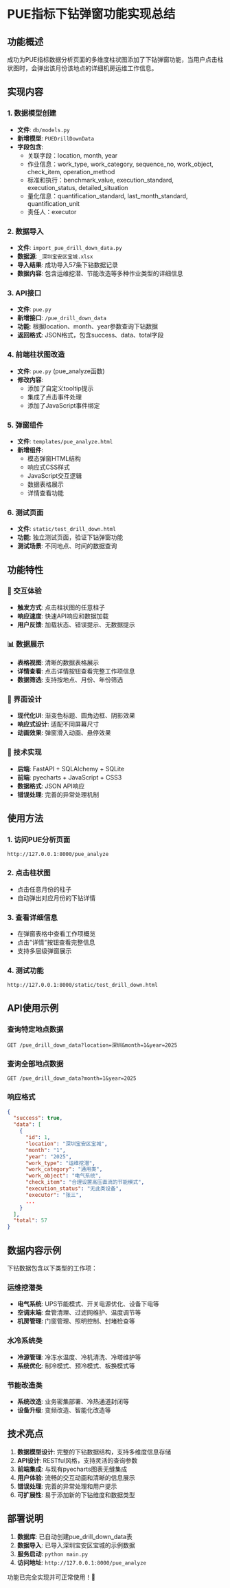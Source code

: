 # PUE指标下钻弹窗功能实现总结

## 功能概述
成功为PUE指标数据分析页面的多维度柱状图添加了下钻弹窗功能，当用户点击柱状图时，会弹出该月份该地点的详细机房运维工作信息。

## 实现内容

### 1. 数据模型创建
- **文件**: `db/models.py`
- **新增模型**: `PUEDrillDownData`
- **字段包含**:
  - 关联字段：location, month, year
  - 作业信息：work_type, work_category, sequence_no, work_object, check_item, operation_method
  - 标准和执行：benchmark_value, execution_standard, execution_status, detailed_situation
  - 量化信息：quantification_standard, last_month_standard, quantification_unit
  - 责任人：executor

### 2. 数据导入
- **文件**: `import_pue_drill_down_data.py`
- **数据源**: `_深圳宝安区宝城.xlsx`
- **导入结果**: 成功导入57条下钻数据记录
- **数据内容**: 包含运维挖潜、节能改造等多种作业类型的详细信息

### 3. API接口
- **文件**: `pue.py`
- **新增接口**: `/pue_drill_down_data`
- **功能**: 根据location、month、year参数查询下钻数据
- **返回格式**: JSON格式，包含success、data、total字段

### 4. 前端柱状图改造
- **文件**: `pue.py` (pue_analyze函数)
- **修改内容**:
  - 添加了自定义tooltip提示
  - 集成了点击事件处理
  - 添加了JavaScript事件绑定

### 5. 弹窗组件
- **文件**: `templates/pue_analyze.html`
- **新增组件**:
  - 模态弹窗HTML结构
  - 响应式CSS样式
  - JavaScript交互逻辑
  - 数据表格展示
  - 详情查看功能

### 6. 测试页面
- **文件**: `static/test_drill_down.html`
- **功能**: 独立测试页面，验证下钻弹窗功能
- **测试场景**: 不同地点、时间的数据查询

## 功能特性

### 🎯 交互体验
- **触发方式**: 点击柱状图的任意柱子
- **响应速度**: 快速API响应和数据加载
- **用户反馈**: 加载状态、错误提示、无数据提示

### 📊 数据展示
- **表格视图**: 清晰的数据表格展示
- **详情查看**: 点击详情按钮查看完整工作项信息
- **数据筛选**: 支持按地点、月份、年份筛选

### 🎨 界面设计
- **现代化UI**: 渐变色标题、圆角边框、阴影效果
- **响应式设计**: 适配不同屏幕尺寸
- **动画效果**: 弹窗滑入动画、悬停效果

### 🔧 技术实现
- **后端**: FastAPI + SQLAlchemy + SQLite
- **前端**: pyecharts + JavaScript + CSS3
- **数据格式**: JSON API响应
- **错误处理**: 完善的异常处理机制

## 使用方法

### 1. 访问PUE分析页面
```
http://127.0.0.1:8000/pue_analyze
```

### 2. 点击柱状图
- 点击任意月份的柱子
- 自动弹出对应月份的下钻详情

### 3. 查看详细信息
- 在弹窗表格中查看工作项概览
- 点击"详情"按钮查看完整信息
- 支持多层级弹窗展示

### 4. 测试功能
```
http://127.0.0.1:8000/static/test_drill_down.html
```

## API使用示例

### 查询特定地点数据
```
GET /pue_drill_down_data?location=深圳&month=1&year=2025
```

### 查询全部地点数据
```
GET /pue_drill_down_data?month=1&year=2025
```

### 响应格式
```json
{
  "success": true,
  "data": [
    {
      "id": 1,
      "location": "深圳宝安区宝城",
      "month": "1",
      "year": "2025",
      "work_type": "运维挖潜",
      "work_category": "通用类",
      "work_object": "电气系统",
      "check_item": "合理设置高压直流的节能模式",
      "execution_status": "无此类设备",
      "executor": "张三",
      ...
    }
  ],
  "total": 57
}
```

## 数据内容示例

下钻数据包含以下类型的工作项：

### 运维挖潜类
- **电气系统**: UPS节能模式、开关电源优化、设备下电等
- **空调末端**: 盘管清理、过滤网维护、温度调节等
- **机房管理**: 门窗管理、照明控制、封堵检查等

### 水冷系统类
- **冷源管理**: 冷冻水温度、冷机清洗、冷塔维护等
- **系统优化**: 制冷模式、预冷模式、板换模式等

### 节能改造类
- **系统改造**: 业务密集部署、冷热通道封闭等
- **设备升级**: 变频改造、智能化改造等

## 技术亮点

1. **数据模型设计**: 完整的下钻数据结构，支持多维度信息存储
2. **API设计**: RESTful风格，支持灵活的查询参数
3. **前端集成**: 与现有pyecharts图表无缝集成
4. **用户体验**: 流畅的交互动画和清晰的信息展示
5. **错误处理**: 完善的异常处理和用户提示
6. **可扩展性**: 易于添加新的下钻维度和数据类型

## 部署说明

1. **数据库**: 已自动创建pue_drill_down_data表
2. **数据导入**: 已导入深圳宝安区宝城的示例数据
3. **服务启动**: `python main.py`
4. **访问地址**: `http://127.0.0.1:8000/pue_analyze`

功能已完全实现并可正常使用！🎉
